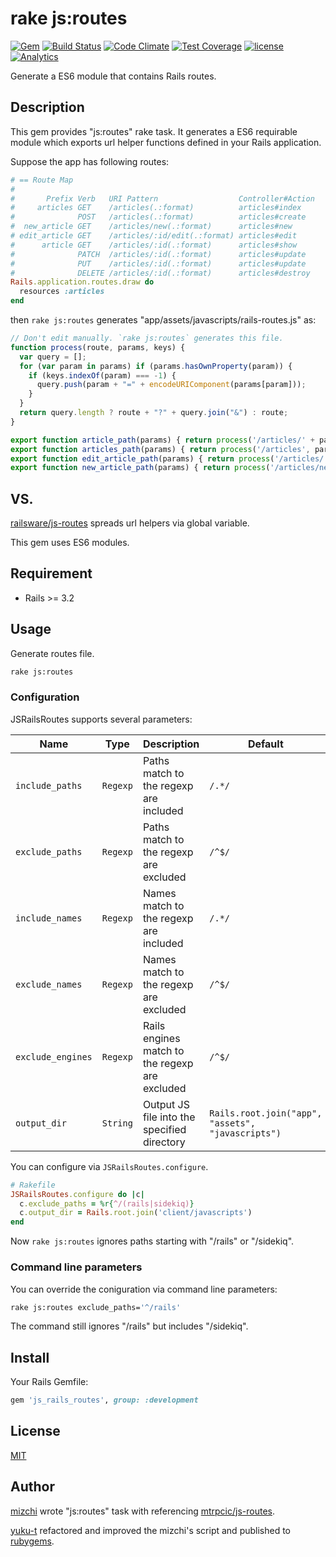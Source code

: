 # rake js:routes

[![Gem](https://img.shields.io/gem/v/js_rails_routes.svg?maxAge=2592000)](https://rubygems.org/gems/js_rails_routes)
[![Build Status](https://travis-ci.org/yuku-t/js_rails_routes.svg?branch=master)](https://travis-ci.org/yuku/js_rails_routes)
[![Code Climate](https://codeclimate.com/github/yuku-t/js_rails_routes/badges/gpa.svg)](https://codeclimate.com/github/yuku/js_rails_routes)
[![Test Coverage](https://codeclimate.com/github/yuku-t/js_rails_routes/badges/coverage.svg)](https://codeclimate.com/github/yuku/js_rails_routes/coverage)
[![license](https://img.shields.io/github/license/yuku-t/js_rails_routes.svg?maxAge=2592000)](https://github.com/yuku/js_rails_routes/blob/master/LICENSE)
[![Analytics](https://ga-beacon.appspot.com/UA-4932407-14/js_rails_routes/readme)](https://github.com/igrigorik/ga-beacon)

Generate a ES6 module that contains Rails routes.

## Description

This gem provides "js:routes" rake task.
It generates a ES6 requirable module which exports url helper functions defined in your Rails application.

Suppose the app has following routes:

```rb
# == Route Map
#
#       Prefix Verb   URI Pattern                  Controller#Action
#     articles GET    /articles(.:format)          articles#index
#              POST   /articles(.:format)          articles#create
#  new_article GET    /articles/new(.:format)      articles#new
# edit_article GET    /articles/:id/edit(.:format) articles#edit
#      article GET    /articles/:id(.:format)      articles#show
#              PATCH  /articles/:id(.:format)      articles#update
#              PUT    /articles/:id(.:format)      articles#update
#              DELETE /articles/:id(.:format)      articles#destroy
Rails.application.routes.draw do
  resources :articles
end
```

then `rake js:routes` generates "app/assets/javascripts/rails-routes.js" as:

```js
// Don't edit manually. `rake js:routes` generates this file.
function process(route, params, keys) {
  var query = [];
  for (var param in params) if (params.hasOwnProperty(param)) {
    if (keys.indexOf(param) === -1) {
      query.push(param + "=" + encodeURIComponent(params[param]));
    }
  }
  return query.length ? route + "?" + query.join("&") : route;
}

export function article_path(params) { return process('/articles/' + params.id + '', params, ['id']); }
export function articles_path(params) { return process('/articles', params, []); }
export function edit_article_path(params) { return process('/articles/' + params.id + '/edit', params, ['id']); }
export function new_article_path(params) { return process('/articles/new', params, []); }
```

## VS.

[railsware/js-routes](https://github.com/railsware/js-routes) spreads url helpers via global variable.

This gem uses ES6 modules.

## Requirement

- Rails >= 3.2

## Usage

Generate routes file.

```bash
rake js:routes
```

### Configuration

JSRailsRoutes supports several parameters:

Name              | Type     | Description                                    | Default
------------------|----------|------------------------------------------------|----------------------------------------
`include_paths`   | `Regexp` | Paths match to the regexp are included         | `/.*/`
`exclude_paths`   | `Regexp` | Paths match to the regexp are excluded         | `/^$/`
`include_names`   | `Regexp` | Names match to the regexp are included         | `/.*/`
`exclude_names`   | `Regexp` | Names match to the regexp are excluded         | `/^$/`
`exclude_engines` | `Regexp` | Rails engines match to the regexp are excluded | `/^$/`
`output_dir`      | `String` | Output JS file into the specified directory    | `Rails.root.join("app", "assets", "javascripts")`

You can configure via `JSRailsRoutes.configure`.

```rb
# Rakefile
JSRailsRoutes.configure do |c|
  c.exclude_paths = %r{^/(rails|sidekiq)}
  c.output_dir = Rails.root.join('client/javascripts')
end
```

Now `rake js:routes` ignores paths starting with "/rails" or "/sidekiq".

### Command line parameters

You can override the coniguration via command line parameters:

```bash
rake js:routes exclude_paths='^/rails'
```

The command still ignores "/rails" but includes "/sidekiq".

## Install

Your Rails Gemfile:

```rb
gem 'js_rails_routes', group: :development
```

## License

[MIT](https://github.com/yuku-t/js_rails_routes/blob/master/LICENSE)

## Author

[mizchi](https://github.com/mizchi) wrote "js:routes" task with referencing [mtrpcic/js-routes](https://github.com/mtrpcic/js-routes).

[yuku-t](https://yuku-t.com) refactored and improved the mizchi's script and published to [rubygems](https://rubygems.org/gems/js_rails_routes).
